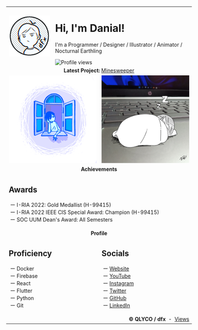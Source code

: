 <table>
    <tr>
        <td width="25%" colspan="2">
            <div align="center">
                <img width="100%" alt="logo" src="https://github.com/dfx81/dfx81.github.io/blob/master/res/logo.png">
            </div>
        </td>
        <td width="75%" colspan="4">
            <h1>Hi, I'm Danial!</h1>
            <p>I'm a Programmer / Designer / Illustrator / Animator / Nocturnal Earthling</p>
            <img src="https://komarev.com/ghpvc/?username=dfx81&label=Views" alt="Profile views">
        </td>
    </tr>
    <tr>
        <td colspan="6">
            <div align="center">
                <b>Latest Project: </b>
                <a href="https://github.com/qlyco/minesweeper">Minesweeper</a>
            </div>
        </td>
    </tr>
    <tr>
        <td width="50%" colspan="3"><img width="100%" src="https://github.com/dfx81/dfx81.github.io/blob/master/res/lookout.png" /></td>
        <td width="50%" colspan="3">
            <img width="100%" src="https://github.com/dfx81/dfx81.github.io/blob/master/res/sleep.png" />
            <!--img width="100%" src="https://github-readme-stats.vercel.app/api?username=dfx81&count_private=true&show_icons=true&include_all_commits=true" />
            <img width="100%" src="https://github-readme-stats.vercel.app/api/top-langs/?username=dfx81&layout=compact&langs_count=10"-->
        </td>
    </tr>
    <tr>
        <td colspan="6">
            <div align="center">
                <b>Achievements</b>
            </div>
        </td>
    </tr>
    <tr>
        <td colspan="6">
            <div>
                <h2>Awards</h2>
                <p>
                    &nbsp;ー I-RIA 2022: Gold Medallist (H-99415)<br>&nbsp;ー I-RIA 2022 IEEE CIS Special Award: Champion (H-99415)<br>&nbsp;ー SOC UUM Dean's Award: All Semesters
                </p>
            </div>
        </td>
    </tr>
    <tr>
        <td colspan="6">
            <div align="center">
                <b>Profile</b>
            </div>
        </td>
    </tr>
    <tr>
        <td width="50%" colspan="3">
            <h2>Proficiency</h2>
            <p>
                &nbsp;ー Docker<br>&nbsp;ー Firebase<br>&nbsp;ー React<br>&nbsp;ー Flutter<br>&nbsp;ー Python<br>&nbsp;ー Git
            </p>
        </td>
        <td width="50%" colspan="3">
            <h2>Socials</h2>
            <p>
                &nbsp;ー <a href="https://dfx.qlycoworks.com">Website</a><br>&nbsp;ー <a href="https://www.youtube.com/@dfx81">YouTube</a><br>&nbsp;ー <a href="https://instagram.com/dfx_81">Instagram</a><br>&nbsp;ー <a href="https://twitter.com/dfx_81">Twitter</a><br>&nbsp;ー <a href="https://github.com/dfx81">GitHub</a><br>&nbsp;ー <a href="https://www.linkedin.com/in/danial-fitri/">LinkedIn</a>
            </p>
        </td>
    </tr>
    <tr>
        <td colspan="6">
            <div align="right">
                <b>&copy; QLYCO / dfx</b>
                <!--span>&nbsp;-&nbsp;</span>
                <span><a href="https://github.com/anuraghazra/github-readme-stats">Stats</a></span-->
                <span>&nbsp;-&nbsp;</span>
                <span><a href="https://github.com/antonkomarev/github-profile-views-counter">Views</a></span>
            </div>
        </td>
    </tr>
</table>
